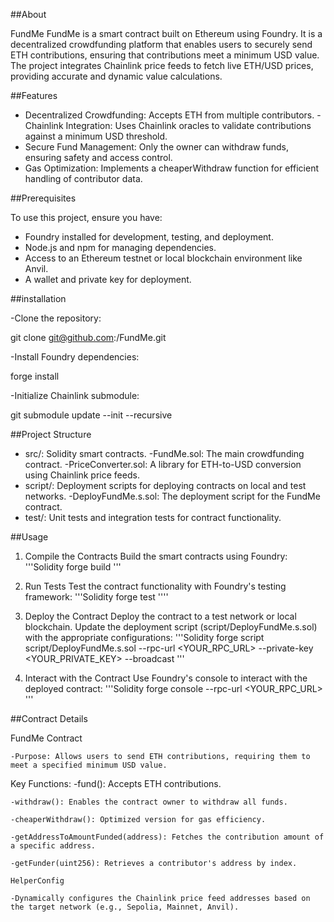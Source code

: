 ##About

FundMe
FundMe is a smart contract built on Ethereum using Foundry. It is a decentralized crowdfunding platform that enables users to securely send ETH contributions, ensuring that contributions meet a minimum USD value. The project integrates Chainlink price feeds to fetch live ETH/USD prices, providing accurate and dynamic value calculations.

##Features

- Decentralized Crowdfunding: Accepts ETH from multiple contributors.
-Chainlink Integration: Uses Chainlink oracles to validate contributions against a minimum USD threshold.
- Secure Fund Management: Only the owner can withdraw funds, ensuring safety and access control.
- Gas Optimization: Implements a cheaperWithdraw function for efficient handling of contributor data.

##Prerequisites

To use this project, ensure you have:

- Foundry installed for development, testing, and deployment.
- Node.js and npm for managing dependencies.
- Access to an Ethereum testnet or local blockchain environment like Anvil.
- A wallet and private key for deployment.

##installation

-Clone the repository:

git clone git@github.com:<your-username>/FundMe.git  

-Install Foundry dependencies:

forge install

-Initialize Chainlink submodule:

git submodule update --init --recursive  

##Project Structure

- src/: Solidity smart contracts.
   -FundMe.sol: The main crowdfunding contract.
    -PriceConverter.sol: A library for ETH-to-USD conversion using Chainlink price feeds.
- script/: Deployment scripts for deploying contracts on local and test networks.
    -DeployFundMe.s.sol: The deployment script for the FundMe contract.
- test/: Unit tests and integration tests for contract functionality.

##Usage

1. Compile the Contracts
Build the smart contracts using Foundry:
'''Solidity
forge build
'''  

2. Run Tests
Test the contract functionality with Foundry's testing framework:
'''Solidity
forge test 
''''

3. Deploy the Contract
Deploy the contract to a test network or local blockchain. Update the deployment script (script/DeployFundMe.s.sol) with the appropriate configurations:
'''Solidity
forge script script/DeployFundMe.s.sol --rpc-url <YOUR_RPC_URL> --private-key <YOUR_PRIVATE_KEY> --broadcast
'''

4. Interact with the Contract
Use Foundry's console to interact with the deployed contract:
'''Solidity
forge console --rpc-url <YOUR_RPC_URL>  
'''

##Contract Details

FundMe Contract

    -Purpose: Allows users to send ETH contributions, requiring them to meet a specified minimum USD value.
Key Functions:
    -fund(): Accepts ETH contributions.

    -withdraw(): Enables the contract owner to withdraw all funds.

    -cheaperWithdraw(): Optimized version for gas efficiency.

    -getAddressToAmountFunded(address): Fetches the contribution amount of a specific address.
    
    -getFunder(uint256): Retrieves a contributor's address by index.

    HelperConfig

    -Dynamically configures the Chainlink price feed addresses based on the target network (e.g., Sepolia, Mainnet, Anvil).